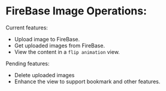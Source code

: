 
# FireBase Image Operations:

Current features:
- Upload image to FireBase.
- Get uploaded images from FireBase.
- View the content in a `flip animation` view.

Pending features:
- Delete uploaded images
- Enhance the view to support bookmark and other features.
